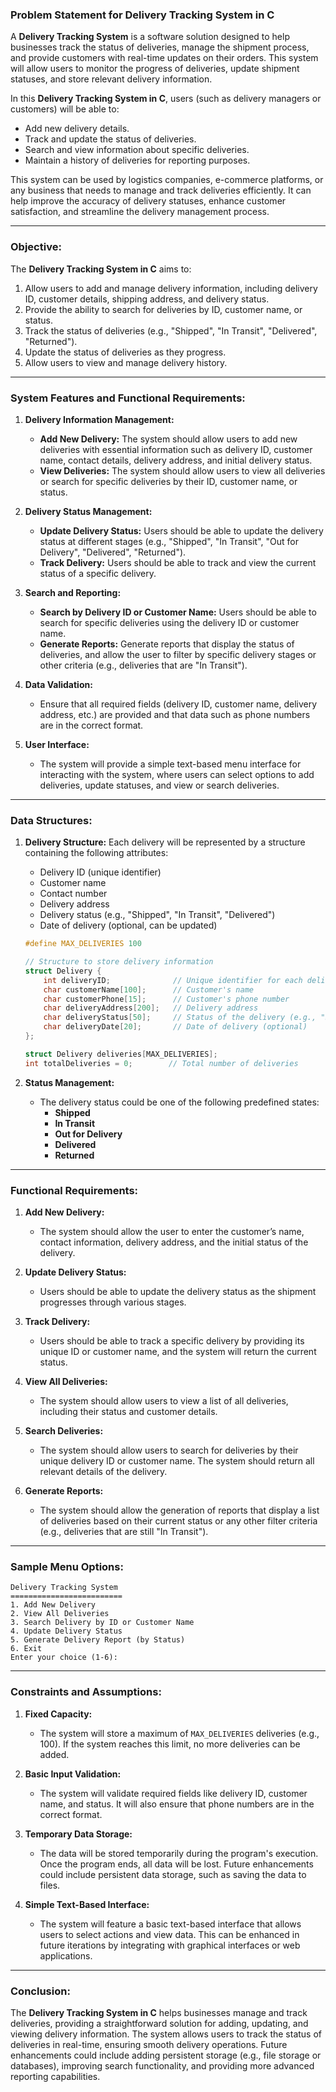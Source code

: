 ### **Problem Statement for Delivery Tracking System in C**

A **Delivery Tracking System** is a software solution designed to help businesses track the status of deliveries, manage the shipment process, and provide customers with real-time updates on their orders. This system will allow users to monitor the progress of deliveries, update shipment statuses, and store relevant delivery information.

In this **Delivery Tracking System in C**, users (such as delivery managers or customers) will be able to:
- Add new delivery details.
- Track and update the status of deliveries.
- Search and view information about specific deliveries.
- Maintain a history of deliveries for reporting purposes.
  
This system can be used by logistics companies, e-commerce platforms, or any business that needs to manage and track deliveries efficiently. It can help improve the accuracy of delivery statuses, enhance customer satisfaction, and streamline the delivery management process.

---

### **Objective:**

The **Delivery Tracking System in C** aims to:
1. Allow users to add and manage delivery information, including delivery ID, customer details, shipping address, and delivery status.
2. Provide the ability to search for deliveries by ID, customer name, or status.
3. Track the status of deliveries (e.g., "Shipped", "In Transit", "Delivered", "Returned").
4. Update the status of deliveries as they progress.
5. Allow users to view and manage delivery history.

---

### **System Features and Functional Requirements:**

1. **Delivery Information Management:**
   - **Add New Delivery:** The system should allow users to add new deliveries with essential information such as delivery ID, customer name, contact details, delivery address, and initial delivery status.
   - **View Deliveries:** The system should allow users to view all deliveries or search for specific deliveries by their ID, customer name, or status.

2. **Delivery Status Management:**
   - **Update Delivery Status:** Users should be able to update the delivery status at different stages (e.g., "Shipped", "In Transit", "Out for Delivery", "Delivered", "Returned").
   - **Track Delivery:** Users should be able to track and view the current status of a specific delivery.

3. **Search and Reporting:**
   - **Search by Delivery ID or Customer Name:** Users should be able to search for specific deliveries using the delivery ID or customer name.
   - **Generate Reports:** Generate reports that display the status of deliveries, and allow the user to filter by specific delivery stages or other criteria (e.g., deliveries that are "In Transit").

4. **Data Validation:**
   - Ensure that all required fields (delivery ID, customer name, delivery address, etc.) are provided and that data such as phone numbers are in the correct format.

5. **User Interface:**
   - The system will provide a simple text-based menu interface for interacting with the system, where users can select options to add deliveries, update statuses, and view or search deliveries.

---

### **Data Structures:**

1. **Delivery Structure:**
   Each delivery will be represented by a structure containing the following attributes:
   - Delivery ID (unique identifier)
   - Customer name
   - Contact number
   - Delivery address
   - Delivery status (e.g., "Shipped", "In Transit", "Delivered")
   - Date of delivery (optional, can be updated)

   ```c
   #define MAX_DELIVERIES 100

   // Structure to store delivery information
   struct Delivery {
       int deliveryID;              // Unique identifier for each delivery
       char customerName[100];      // Customer's name
       char customerPhone[15];      // Customer's phone number
       char deliveryAddress[200];   // Delivery address
       char deliveryStatus[50];     // Status of the delivery (e.g., "Shipped", "In Transit")
       char deliveryDate[20];       // Date of delivery (optional)
   };

   struct Delivery deliveries[MAX_DELIVERIES];
   int totalDeliveries = 0;        // Total number of deliveries
   ```

2. **Status Management:**
   - The delivery status could be one of the following predefined states:
     - **Shipped**
     - **In Transit**
     - **Out for Delivery**
     - **Delivered**
     - **Returned**

---

### **Functional Requirements:**

1. **Add New Delivery:**
   - The system should allow the user to enter the customer’s name, contact information, delivery address, and the initial status of the delivery.

2. **Update Delivery Status:**
   - Users should be able to update the delivery status as the shipment progresses through various stages.

3. **Track Delivery:**
   - Users should be able to track a specific delivery by providing its unique ID or customer name, and the system will return the current status.

4. **View All Deliveries:**
   - The system should allow users to view a list of all deliveries, including their status and customer details.

5. **Search Deliveries:**
   - The system should allow users to search for deliveries by their unique delivery ID or customer name. The system should return all relevant details of the delivery.

6. **Generate Reports:**
   - The system should allow the generation of reports that display a list of deliveries based on their current status or any other filter criteria (e.g., deliveries that are still "In Transit").

---

### **Sample Menu Options:**

```
Delivery Tracking System
=========================
1. Add New Delivery
2. View All Deliveries
3. Search Delivery by ID or Customer Name
4. Update Delivery Status
5. Generate Delivery Report (by Status)
6. Exit
Enter your choice (1-6):
```

---

### **Constraints and Assumptions:**

1. **Fixed Capacity:**
   - The system will store a maximum of `MAX_DELIVERIES` deliveries (e.g., 100). If the system reaches this limit, no more deliveries can be added.

2. **Basic Input Validation:**
   - The system will validate required fields like delivery ID, customer name, and status. It will also ensure that phone numbers are in the correct format.

3. **Temporary Data Storage:**
   - The data will be stored temporarily during the program's execution. Once the program ends, all data will be lost. Future enhancements could include persistent data storage, such as saving the data to files.

4. **Simple Text-Based Interface:**
   - The system will feature a basic text-based interface that allows users to select actions and view data. This can be enhanced in future iterations by integrating with graphical interfaces or web applications.

 

---

### **Conclusion:**

The **Delivery Tracking System in C** helps businesses manage and track deliveries, providing a straightforward solution for adding, updating, and viewing delivery information. The system allows users to track the status of deliveries in real-time, ensuring smooth delivery operations. Future enhancements could include adding persistent storage (e.g., file storage or databases), improving search functionality, and providing more advanced reporting capabilities.